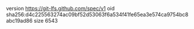 version https://git-lfs.github.com/spec/v1
oid sha256:d4c225563274ac09bf52d53063f6a534f41fe65ea3e574ca9754bc8abc19ad86
size 6543

